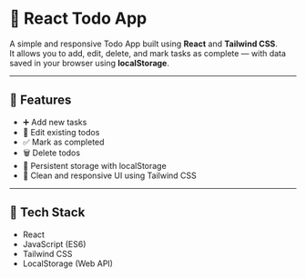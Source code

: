 # 📝 React Todo App

A simple and responsive Todo App built using **React** and **Tailwind CSS**.  
It allows you to add, edit, delete, and mark tasks as complete — with data saved in your browser using **localStorage**.

---

## 🚀 Features

- ➕ Add new tasks
- 📝 Edit existing todos
- ✅ Mark as completed
- 🗑️ Delete todos
- 💾 Persistent storage with localStorage
- 🎨 Clean and responsive UI using Tailwind CSS

---

## 🔧 Tech Stack

- React
- JavaScript (ES6)
- Tailwind CSS
- LocalStorage (Web API)
